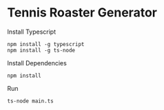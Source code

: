 # Tennis Roaster Generator

Install Typescript
```
npm install -g typescript
npm install -g ts-node
```

Install Dependencies
```
npm install
```

Run
```
ts-node main.ts
```

